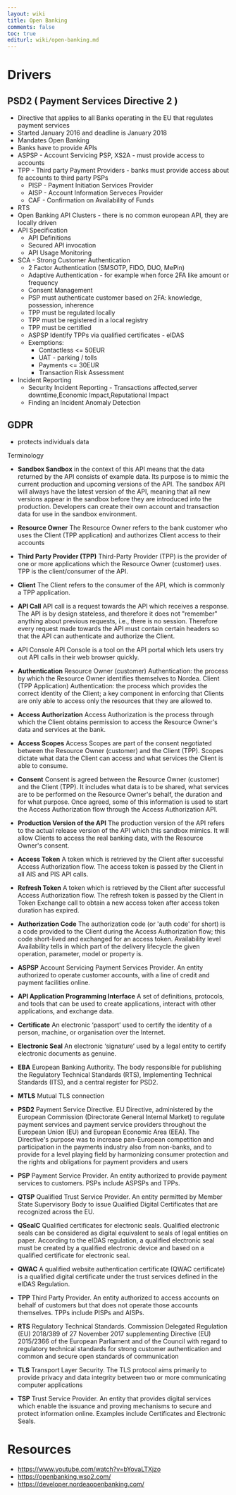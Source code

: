 ```yaml
---
layout: wiki
title: Open Banking
comments: false
toc: true
editurl: wiki/open-banking.md
---
```


# Drivers
## PSD2 ( Payment Services Directive 2 )
- Directive that applies to all Banks operating in the EU that regulates payment services
- Started January 2016 and deadline is January 2018
- Mandates Open Banking
- Banks have to provide APIs
- ASPSP - Account Servicing PSP, XS2A - must provide access to accounts
- TPP - Third party Payment Providers - banks must provide access about fe accounts to third party PSPs
  - PISP - Payment Initiation Services Provider
  - AISP - Account Information Serveces Provider
  - CAF - Confirmation on Availability of Funds
- RTS
- Open Banking API Clusters - there is no common european API, they are locally driven
- API Specification
  - API Definitions
  - Secured API invocation
  - API Usage Monitoring
- SCA - Strong Customer Authentication
  - 2 Factor Authentication (SMSOTP, FIDO, DUO, MePin)
  - Adaptive Authentication - for example when force 2FA like amount or frequency
  - Consent Management
  - PSP must authenticate customer based on 2FA: knowledge, possession, inherence
  - TPP must be regulated locally
  - TPP must be registered in a local registry
  - TPP must be certified
  - ASPSP Identify TPPs via qualified certificates - eIDAS
  - Exemptions:
    - Contactless <= 50EUR
    - UAT - parking / tolls
    - Payments <= 30EUR
    - Transaction Risk Assessment
- Incident Reporting
  - Security Incident Reporting - Transactions affected,server downtime,Economic Impact,Reputational Impact
  - Finding an Incident Anomaly Detection

## GDPR
 - protects individuals data

Terminology
- **Sandbox	Sandbox** in the context of this API means that the data returned by the API consists of example data. Its purpose is to mimic the current production and upcoming versions of the API. The sandbox API will always have the latest version of the API, meaning that all new versions appear in the sandbox before they are introduced into the production. Developers can create their own account and transaction data for use in the sandbox environment.
- **Resource Owner**	The Resource Owner refers to the bank customer who uses the Client (TPP application) and authorizes Client access to their accounts
- **Third Party Provider (TPP)**	Third-Party Provider (TPP) is the provider of one or more applications which the Resource Owner (customer) uses. TPP is the client/consumer of the API.
- **Client**	The Client refers to the consumer of the API, which is commonly a TPP application.
- **API Call**	API call is a request towards the API which receives a response. The API is by design stateless, and therefore it does not "remember" anything about previous requests, i.e., there is no session. Therefore every request made towards the API must contain certain headers so that the API can authenticate and authorize the Client.
- API Console	API Console is a tool on the API portal which lets users try out API calls in their web browser quickly.
- **Authentication**	Resource Owner (customer) Authentication: the process by which the Resource Owner identifies themselves to Nordea. Client (TPP Application) Authentication: the process which provides the correct identity of the Client; a key component in enforcing that Clients are only able to access only the resources that they are allowed to.
- **Access Authorization**	Access Authorization is the process through which the Client obtains permission to access the Resource Owner's data and services at the bank.
- **Access Scopes**	Access Scopes are part of the consent negotiated between the Resource Owner (customer) and the Client (TPP). Scopes dictate what data the Client can access and what services the Client is able to consume.
- **Consent**	Consent is agreed between the Resource Owner (customer) and the Client (TPP). It includes what data is to be shared, what services are to be performed on the Resource Owner's behalf, the duration and for what purpose. Once agreed, some of this information is used to start the Access Authorization flow through the Access Authorization API.
- **Production Version of the API**	The production version of the API refers to the actual release version of the API which this sandbox mimics. It will allow Clients to access the real banking data, with the Resource Owner's consent.
- **Access Token**	A token which is retrieved by the Client after successful Access Authorization flow. The access token is passed by the Client in all AIS and PIS API calls.
- **Refresh Token**	A token which is retrieved by the Client after successful Access Authorization flow. The refresh token is passed by the Client in Token Exchange call to obtain a new access token after access token duration has expired.
- **Authorization Code**	The authorization code (or 'auth code' for short) is a code provided to the Client during the Access Authorization flow; this code short-lived and exchanged for an access token.
Availability level	Availability tells in which part of the delivery lifecycle the given operation, parameter, model or property is.

- **ASPSP**	Account Servicing Payment Services Provider. An entity authorized to operate customer accounts, with a line of credit and payment facilities online.
- **API	Application Programming Interface** A set of definitions, protocols, and tools that can be used to create applications, interact with other applications, and exchange data.
- **Certificate**	An electronic ‘passport’ used to certify the identity of a person, machine, or organisation over the Internet.
- **Electronic Seal**	An electronic ‘signature’ used by a legal entity to certify electronic documents as genuine.
- **EBA**	European Banking Authority. The body responsible for publishing the Regulatory Technical Standards (RTS), Implementing Technical Standards (ITS), and a central register for PSD2.
- **MTLS**	Mutual TLS connection
- **PSD2**	Payment Service Directive. EU Directive, administered by the European Commission (Directorate General Internal Market) to regulate payment services and payment service providers throughout the European Union (EU) and European Economic Area (EEA). The Directive's purpose was to increase pan-European competition and participation in the payments industry also from non-banks, and to provide for a level playing field by harmonizing consumer protection and the rights and obligations for payment providers and users
- **PSP**	Payment Service Provider. An entity authorized to provide payment services to customers. PSPs include ASPSPs and TPPs.
- **QTSP**	Qualified Trust Service Provider. An entity permitted by Member State Supervisory Body to issue Qualified Digital Certificates that are recognized across the EU.
- **QSealC**	Qualified certificates for electronic seals. Qualified electronic seals can be considered as digital equivalent to seals of legal entities on paper. According to the eIDAS regulation, a qualified electronic seal must be created by a qualified electronic device and based on a qualified certificate for electronic seal.
- **QWAC**	A qualified website authentication certificate (QWAC certificate) is a qualified digital certificate under the trust services defined in the eIDAS Regulation.
- **TPP**	Third Party Provider. An entity authorized to access accounts on behalf of customers but that does not operate those accounts themselves. TPPs include PISPs and AISPs.
- **RTS**	Regulatory Technical Standards. Commission Delegated Regulation (EU) 2018/389 of 27 November 2017 supplementing Directive (EU) 2015/2366 of the European Parliament and of the Council with regard to regulatory technical standards for strong customer authentication and common and secure open standards of communication
- **TLS**	Transport Layer Security. The TLS protocol aims primarily to provide privacy and data integrity between two or more communicating computer applications
- **TSP**	Trust Service Provider. An entity that provides digital services which enable the issuance and proving mechanisms to secure and protect information online. Examples include Certificates and Electronic Seals.

# Resources
- https://www.youtube.com/watch?v=bYovaLTXjzo
- https://openbanking.wso2.com/
- https://developer.nordeaopenbanking.com/
